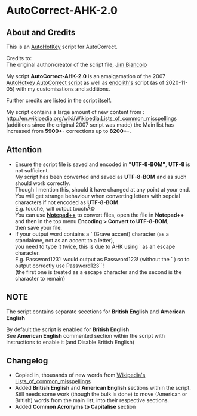 # AutoCorrect-AHK-2.0

## About and Credits

This is an [AutoHotKey](https://www.autohotkey.com/) script for AutoCorrect.

Credits to: </br>
The original author/creator of the script file, [Jim Biancolo](http://www.biancolo.com/blog/autocorrect/) </br>

My script **AutoCorrect-AHK-2.0** is an amalgamation of the 2007 [AutoHotkey AutoCorrect script](http://www.autohotkey.com/download/AutoCorrect.ahk) as well as [endolith's](https://gist.github.com/endolith/876629) script (as of 2020-11-05) with my customisations and additions. </br>

Further credits are listed in the script itself. 

My script contains a large amount of new content from : http://en.wikipedia.org/wiki/Wikipedia:Lists_of_common_misspellings </br>
(additions since the original 2007 script was made)
the Main list has increased from **5900+-** corrections up to **8200+-**. 

## Attention

* Ensure the script file is saved and encoded in **"UTF-8-BOM"**, **UTF-8** is not sufficient. </br> My script has been converted and saved as **UTF-8-BOM** and as such should work correctly. </br> Though I mention this, should it have changed at any point at your end. </br> You will get strange behaviour when converting letters with sepcial characters if not encoded as **UTF-8-BOM**. </br> E.g.  touché, will output touchÃ© </br> You can use [**Notepad++**](https://notepad-plus-plus.org/downloads/) to convert files, open the file in **Notepad++** and then in the top menu **Encoding > Convert to UTF-8-BOM**, </br> then save your file. 
* If your output word contains a \` (Grave accent) character (as a standalone, not as an accent to a letter), </br> you need to type it twice, this is due to AHK using \` as an escape character. </br> E.g. Password123\`! would output as Password123! (without the \` ) so to output correctly use Password123\`\`! </br> (the first one is treated as a escape character and the second is the character to remain)

## NOTE
The script contains separate secetions for **British English** and **American English** </br>

By default the script is enabled for **British English** </br>
See **American English** commented section within the script with instructions to enable it (and Disable British English)

## Changelog 

* Copied in, thousands of new words from [Wikipedia's Lists_of_common_misspellings](http://en.wikipedia.org/wiki/Wikipedia:Lists_of_common_misspellings) 
* Added **British English** and **American English** sections within the script. </br> Still needs some work (though the bulk is done) to move (American or British) words from the main list, into their respective sections.
* Added **Common Acronyms to Capitalise** section
